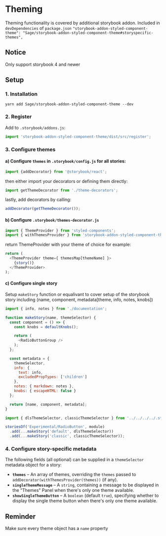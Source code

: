 # Theming

Theming functionality is covered by additional storybook addon. Included in `devDependencies` of `package.json`
`"storybook-addon-styled-component-theme": "Sage/storybook-addon-styled-component-theme#storyspecific-themes",`

## Notice
Only support storybook 4 and newer

## Setup

### 1. Installation
`yarn add Sage/storybook-addon-styled-component-theme --dev`

### 2. Register
Add to `.storybook/addons.js`:

```js
import 'storybook-addon-styled-component-theme/dist/src/register';
```

### 3. Configure themes
#### a) Configure `themes` in `.storybook/config.js` for all stories:

```js
import {addDecorator} from '@storybook/react';
```

then either import your decorators or defining them directly:

```js
import getThemeDecorator from './theme-decorators';
```

lastly, add decorators by calling:

```js
addDecorator(getThemeDecorator());
```

#### b) Configure `.storybook/themes-decorator.js`

```js
import { ThemeProvider } from 'styled-components';
import { withThemesProvider } from 'storybook-addon-styled-component-theme';
```

return ThemeProvider with your theme of choice for example:
```js
return (
  <ThemeProvider theme={ themesMap[themeName] }>
    {story()}
  </ThemeProvider>
);
```

#### c) Configure single story

Setup `makeStory` function or equalivant to cover setup of the storybook story including (name, component, metadata[theme, info, notes, knobs])

```js
import { info, notes } from './documentation';

function makeStory(name, themeSelector) {
  const component = () => {
    const knobs = defaultKnobs();

    return (
      <RadioButtonGroup />
    );
  };

  const metadata = {
    themeSelector,
    info: {
      text: info,
      excludedPropTypes: ['children']
    },
    notes: { markdown: notes },
    knobs: { escapeHTML: false }
  };

  return [name, component, metadata];
}
```

```js
import { dlsThemeSelector, classicThemeSelector } from '../../../../.storybook/theme-selectors';

storiesOf('Experimental/RadioButton', module)
  .add(...makeStory('default', dlsThemeSelector))
  .add(...makeStory('classic', classicThemeSelector));
```

### 4. Configure story-specific metadata

The following fields (all optional) can be supplied in a `themeSelector` metadata object for a story:

* **`themes`**  –  An array of themes, overriding the `themes` passed to `addDecorator(withThemesProvider(themes))` (if any).
* **`singleThemeMessage`**  –  A `string`, containing a message to be displayed in the "Themes" Panel when there's only one theme available.
* **`showSingleThemeButton`**  –  A `boolean` (default `true`), specifying whether to display the single theme button when there's only one theme available.

## Reminder
Make sure every theme object has a `name` property